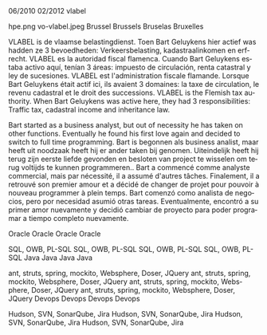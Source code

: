 <job>
<from>06/2010</from>
<to>02/2012</to>
<where>vlabel</where>
<title lang="nl">Java Ontwikkelaar</title>
<title lang="fr">Développeur Java</title>
<title lang="en">Java Developer</title>
<title lang="es">Desarrollador Java</title>

<logo>hpe.png</logo>
<logo2>vo-vlabel.jpeg</logo2>
<location lang="nl">Brussel</location>
<location lang="en">Brussels</location>
<location lang="es">Bruselas</location>
<location lang="fr">Bruxelles</location>

<companyDescription lang="nl">VLABEL is de vlaamse belastingdienst. Toen Bart Geluykens hier actief was hadden ze 3 bevoedheden: Verkeersbelasting, kadastraalinkomen en erfrecht.</companyDescription>
<companyDescription lang="es">VLABEL es la autoridad fiscal flamenca. Cuando Bart Geluykens estaba activo aquí, tenían 3 áreas: impuesto de circulación, renta catastral y ley de sucesiones.</companyDescription>
<companyDescription lang="fr">VLABEL est l'administration fiscale flamande. Lorsque Bart Geluykens était actif ici, ils avaient 3 domaines: la taxe de circulation, le revenu cadastral et le droit des successions.</companyDescription>
<companyDescription lang="en">VLABEL is the Flemish tax authority. When Bart Geluykens was active here, they had 3 responsibilities: Traffic tax, cadastral income and inheritance law.</companyDescription>

<taskDescription lang="en">Bart started as a business analyst, but out of necessity he has taken on other functions. Eventually he found his first love again and decided to switch to full time programming.</taskDescription>
<taskDescription lang="nl">Bart is begonnen als business analist, maar heeft uit noodzaak heeft hij er ander taken bij genomen. Uiteindelijk heeft hij terug zijn eerste liefde gevonden en besloten van project te wisselen om terug voltijds te kunnen programmeren..</taskDescription>
<taskDescription lang="fr">Bart a commencé comme analyste commercial, mais par nécessité, il a assumé d'autres tâches. Finalement, il a retrouvé son premier amour et a décidé de changer de projet pour pouvoir à nouveau programmer à plein temps.</taskDescription>
<taskDescription lang="es">Bart comenzó como analista de negocios, pero por necesidad asumió otras tareas. Eventualmente, encontró a su primer amor nuevamente y decidió cambiar de proyecto para poder programar a tiempo completo nuevamente.</taskDescription>

<skillSets>
<skillSet>
<skillName lang="en">Oracle</skillName>
<skillName lang="nl">Oracle</skillName>
<skillName lang="fr">Oracle</skillName>
<skillName lang="es">Oracle</skillName>

<skill lang="en">SQL, OWB, PL-SQL</skill>
<skill lang="nl">SQL, OWB, PL-SQL</skill>
<skill lang="fr">SQL, OWB, PL-SQL</skill>
<skill lang="es">SQL, OWB, PL-SQL</skill>
</skillSet>
<skillSet>
<skillName lang="en">Java</skillName>
<skillName lang="nl">Java</skillName>
<skillName lang="fr">Java</skillName>
<skillName lang="es">Java</skillName>

<skill lang="en">ant, struts, spring, mockito, Websphere, Doser, JQuery</skill>
<skill lang="nl">ant, struts, spring, mockito, Websphere, Doser, JQuery</skill>
<skill lang="fr">ant, struts, spring, mockito, Websphere, Doser, JQuery</skill>
<skill lang="es">ant, struts, spring, mockito, Websphere, Doser, JQuery</skill>
</skillSet>
<skillSet>
<skillName lang="en">Devops</skillName>
<skillName lang="nl">Devops</skillName>
<skillName lang="fr">Devops</skillName>
<skillName lang="es">Devops</skillName>

<skill lang="en">Hudson, SVN, SonarQube, Jira</skill>
<skill lang="nl">Hudson, SVN, SonarQube, Jira</skill>
<skill lang="fr">Hudson, SVN, SonarQube, Jira</skill>
<skill lang="es">Hudson, SVN, SonarQube, Jira</skill>
</skillSet>
</skillSets>

</job>